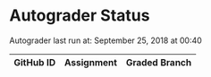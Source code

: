 # Autograder Status
Autograder last run at: September 25, 2018 at 00:40

| GitHub ID | Assignment | Graded Branch |
|-----------|------------|---------------|

